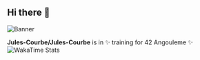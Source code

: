 ## Hi there 👋
![Banner](https://media1.giphy.com/media/v1.Y2lkPTc5MGI3NjExNWg3ZTFmNDVjaHk5a2x6dGtrM3E2anNwbXIycDkwMHk2dDA3aHJ1biZlcD12MV9pbnRlcm5hbF9naWZfYnlfaWQmY3Q9Zw/xoicctrOv5aGw6mCZi/giphy.gif
)

**Jules-Courbe/Jules-Courbe** is in ✨ training for 42 Angouleme ✨
![WakaTime Stats](https://github-readme-stats.vercel.app/api/wakatime?username=julescourbe)

<!--START_SECTION:waka-->
<!--END_SECTION:waka-->
